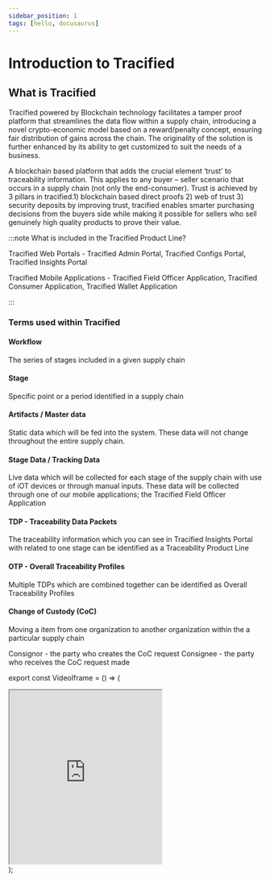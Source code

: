 ```yaml
---
sidebar_position: 1
tags: [hello, docusaurus]
---
```


# Introduction to Tracified


## What is Tracified



<VideoIframe></VideoIframe>

Tracified powered by Blockchain technology facilitates a tamper proof platform that streamlines the data flow within a supply chain, introducing a novel crypto-economic model based on a reward/penalty concept, ensuring fair distribution of gains across the chain. The originality of the solution is further enhanced by its ability to get customized to suit the needs of a business. 

A blockchain based platform that adds the crucial element ‘trust’ to traceability information. This applies to any buyer – seller scenario that occurs in a supply chain (not only the end-consumer). Trust is achieved by 3 pillars in tracified.1) blockchain based direct proofs 2) web of trust 3) security deposits by improving trust, tracified enables smarter purchasing decisions from the buyers side while making it possible for sellers who sell genuinely high quality products to prove their value. 


:::note What is included in the Tracified Product Line?



Tracified Web Portals - Tracified Admin Portal, Tracified Configs Portal, Tracified Insights Portal

Tracified Mobile Applications - Tracified Field Officer Application, Tracified Consumer Application, Tracified Wallet Application


:::



### Terms used within Tracified



#### Workflow
The series of stages included in a given supply chain
 
####  Stage  
Specific point or a period identified in a supply chain 

####  Artifacts / Master data
 Static data which will be fed into the system. These data will not change throughout the entire supply chain.

#### Stage Data / Tracking Data 
Live data which will be collected for each stage of the supply  chain with use of iOT devices or through manual inputs. These data will be collected through one of our mobile applications; the Tracified Field Officer Application

####  TDP - Traceability Data Packets
The traceability information which you can see in Tracified Insights Portal with related to one stage can be identified as a Traceability Product Line

####  OTP - Overall Traceability Profiles
Multiple TDPs which are combined together can be identified as Overall Traceability Profiles

#### Change of Custody (CoC)
Moving a item from one organization to another organization within the a particular supply chain 

Consignor - the party who creates the CoC request
Consignee - the party who receives the CoC request made



export const VideoIframe = () => (
  <div>
      <iframe width="60%" height="345" src="https://www.youtube.com/embed/d4WY6D_LkVg">
      </iframe>
  </div>
);

